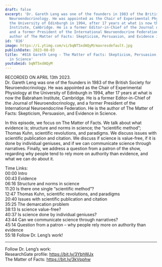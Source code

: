 ```yaml
---
draft: false
excerpt: 'Dr. Gareth Leng was one of the founders in 1983 of the British Society for
  Neuroendocrinology. He was appointed as the Chair of Experimental Physiology at
  the University of Edinburgh in 1994, after 17 years at what is now the Babraham
  Institute, Cambridge. He is a former Editor-in-Chief of the Journal of Neuroendocrinology,
  and a former President of the International Neuroendocrine Federation. He is the
  author of The Matter of Facts: Skepticism, Persuasion, and Evidence in Science.'
id: '816'
image: https://i.ytimg.com/vi/bqNT5xdAQyM/maxresdefault.jpg
publishDate: 2023-08-03
title: '#816 Gareth Leng - The Matter of Facts: Skepticism, Persuasion, and Evidence
  in Science'
youtubeid: bqNT5xdAQyM
---
```

<div class="timelinks">

RECORDED ON APRIL 13th 2023.  
Dr. Gareth Leng was one of the founders in 1983 of the British Society for Neuroendocrinology. He was appointed as the Chair of Experimental Physiology at the University of Edinburgh in 1994, after 17 years at what is now the Babraham Institute, Cambridge. He is a former Editor-in-Chief of the Journal of Neuroendocrinology, and a former President of the International Neuroendocrine Federation. He is the author of The Matter of Facts: Skepticism, Persuasion, and Evidence in Science.

In this episode, we focus on The Matter of Facts. We talk about what evidence is; structure and norms in science; the “scientific method”; Thomas Kuhn, scientific revolutions, and paradigms. We discuss issues with scientific publication and citation. We discuss if science is value-free, if it is done by individual geniuses, and if we can communicate science through narratives. Finally, we address a question from a patron of the show, regarding why people tend to rely more on authority than evidence, and what we can do about it.

Time Links:  
<time>00:00</time> Intro  
<time>00:43</time> Evidence  
<time>06:16</time> Structure and norms in science  
<time>11:20</time> Is there one single “scientific method”?  
<time>12:47</time> Thomas Kuhn, scientific revolutions, and paradigms  
<time>20:40</time> Issues with scientific publication and citation  
<time>35:25</time> The demarcation problem  
<time>38:13</time> Is science value-free?  
<time>40:37</time> Is science done by individual geniuses?  
<time>43:44</time> Can we communicate science through narratives?  
<time>45:14</time> Question from a patron – why people rely more on authority than evidence  
<time>55:18</time> Follow Dr. Leng’s work!

---

Follow Dr. Leng’s work:  
ResearchGate profile: https://bit.ly/3YbhWJx  
The Matter of Facts: https://bit.ly/3kVpphw
</div>

